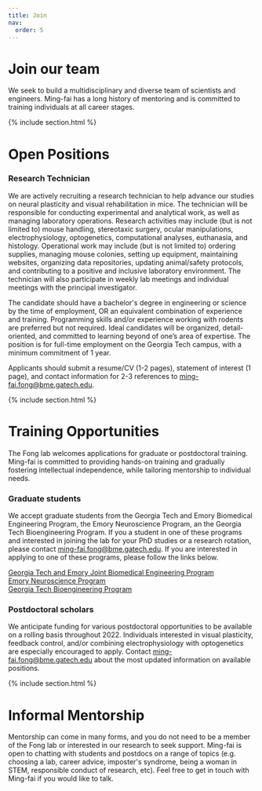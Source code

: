 ```yaml
---
title: Join
nav:
  order: 5
---
```


# <i class="fas fa-hands-helping"></i>Join our team

We seek to build a multidisciplinary and diverse team of scientists and engineers.  Ming-fai has a long history of mentoring and is committed to training individuals at all career stages.

{% include section.html %}

# Open Positions

### Research Technician
We are actively recruiting a research technician to help advance our studies on neural plasticity and visual rehabilitation in mice.  The technician will be responsible for conducting experimental and analytical work, as well as managing laboratory operations.  Research activities may include (but is not limited to) mouse handling, stereotaxic surgery, ocular manipulations, electrophysiology, optogenetics, computational analyses, euthanasia, and histology.  Operational work may include (but is not limited to) ordering supplies, managing mouse colonies, setting up equipment, maintaining websites, organizing data repositories, updating animal/safety protocols, and contributing to a positive and inclusive laboratory environment.  The technician will also participate in weekly lab meetings and individual meetings with the principal investigator.

The candidate should have a bachelor's degree in engineering or science by the time of employment, OR an equivalent combination of experience and training.  Programming skills and/or experience working with rodents are preferred but not required.  Ideal candidates will be organized, detail-oriented, and committed to learning beyond of one’s area of expertise.  The position is for full-time employment on the Georgia Tech campus, with a minimum commitment of 1 year.

Applicants should submit a resume/CV (1-2 pages), statement of interest (1 page), and contact information for 2-3 references to [ming-fai.fong@bme.gatech.edu](ming-fai.fong@bme.gatech.edu).

{% include section.html %}

# Training Opportunities

The Fong lab welcomes applications for graduate or postdoctoral training.  Ming-fai is committed to providing hands-on training and gradually fostering intellectual independence, while tailoring mentorship to individual needs.

### Graduate students
We accept graduate students from the Georgia Tech and Emory Biomedical Engineering Program, the Emory Neuroscience Program, an the Georgia Tech Bioengineering Program.  If you a student in one of these programs and interested in joining the lab for your PhD studies or a research rotation, please contact [ming-fai.fong@bme.gatech.edu](mailto:ming-fai.fong@bme.gatech.edu).  If you are interested in applying to one of these programs, please follow the links below.

[Georgia Tech and Emory Joint Biomedical Engineering Program](https://bme.gatech.edu/bme/georgia-tech-emory-bme-phd-program) <br>
[Emory Neuroscience Program](https://biomed.emory.edu/PROGRAM_SITES/NS/) <br>
[Georgia Tech Bioengineering Program](https://bioengineering.gatech.edu/)

### Postdoctoral scholars
We anticipate funding for various postdoctoral opportunities to be available on a rolling basis throughout 2022.  Individuals interested in visual plasticity, feedback control, and/or combining electrophysiology with optogenetics are especially encouraged to apply.  Contact [ming-fai.fong@bme.gatech.edu](mailto:ming-fai.fong@bme.gatech.edu) about the most updated information on available positions.

{% include section.html %}

# Informal Mentorship

Mentorship can come in many forms, and you do not need to be a member of the Fong lab or interested in our research to seek support.  Ming-fai is open to chatting with students and postdocs on a range of topics (e.g. choosing a lab, career advice, imposter's syndrome, being a woman in STEM, responsible conduct of research, etc).  Feel free to get in touch with Ming-fai if you would like to talk.
